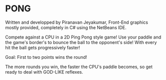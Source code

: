 # PONG
Written and developped by Piranavan Jeyakumar, Front-End graphics mostly provided, completely in C# using the NetBeans IDE.

Compete against a CPU in a 2D Ping Pong style game! Use your paddle and the game's border's to bounce the ball to the opponent's side! With every hit the ball gets progressively faster!

Goal: First to two points wins the round!

The more rounds you win, the faster the CPU's paddle becomes, so get ready to deal with GOD-LIKE reflexes.
